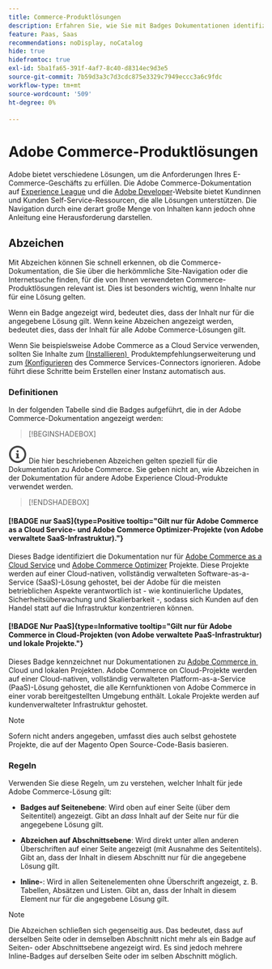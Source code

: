 ```yaml
---
title: Commerce-Produktlösungen
description: Erfahren Sie, wie Sie mit Badges Dokumentationen identifizieren können, die für verschiedene Adobe Commerce-Lösungen (SaaS, PaaS, On-Premise) gelten.
feature: Paas, Saas
recommendations: noDisplay, noCatalog
hide: true
hidefromtoc: true
exl-id: 5ba1fa65-391f-4af7-8c40-d8314ec9d3e5
source-git-commit: 7b59d3a3c7d3cdc875e3329c7949eccc3a6c9fdc
workflow-type: tm+mt
source-wordcount: '509'
ht-degree: 0%

---
```


# Adobe Commerce-Produktlösungen

Adobe bietet verschiedene Lösungen, um die Anforderungen Ihres E-Commerce-Geschäfts zu erfüllen. Die Adobe Commerce-Dokumentation auf [Experience League](https://experienceleague.adobe.com/de/docs/commerce) und die [Adobe Developer](https://developer.adobe.com/commerce/docs/)-Website bietet Kundinnen und Kunden Self-Service-Ressourcen, die alle Lösungen unterstützen. Die Navigation durch eine derart große Menge von Inhalten kann jedoch ohne Anleitung eine Herausforderung darstellen.

## Abzeichen

Mit Abzeichen können Sie schnell erkennen, ob die Commerce-Dokumentation, die Sie über die herkömmliche Site-Navigation oder die Internetsuche finden, für die von Ihnen verwendeten Commerce-Produktlösungen relevant ist. Dies ist besonders wichtig, wenn Inhalte nur für eine Lösung gelten.

Wenn ein Badge angezeigt wird, bedeutet dies, dass der Inhalt nur für die angegebene Lösung gilt. Wenn keine Abzeichen angezeigt werden, bedeutet dies, dass der Inhalt für alle Adobe Commerce-Lösungen gilt.

Wenn Sie beispielsweise Adobe Commerce as a Cloud Service verwenden, sollten Sie Inhalte zum [&#x200B; (Installieren) &#x200B;](../product-recommendations/install-configure.md#install-product-recommendations) Produktempfehlungserweiterung und zum [&#x200B; (Konfigurieren](../product-recommendations/install-configure.md#configure-product-recommendations) des Commerce Services-Connectors ignorieren. Adobe führt diese Schritte beim Erstellen einer Instanz automatisch aus.

### Definitionen

In der folgenden Tabelle sind die Badges aufgeführt, die in der Adobe Commerce-Dokumentation angezeigt werden:

>[!BEGINSHADEBOX]

![info](../cloud-service/assets/Smock_InfoOutline_18_N.svg) Die hier beschriebenen Abzeichen gelten speziell für die Dokumentation zu Adobe Commerce. Sie geben nicht an, wie Abzeichen in der Dokumentation für andere Adobe Experience Cloud-Produkte verwendet werden.

>[!ENDSHADEBOX]

#### [!BADGE nur SaaS]{type=Positive tooltip="Gilt nur für Adobe Commerce as a Cloud Service- und Adobe Commerce Optimizer-Projekte (von Adobe verwaltete SaaS-Infrastruktur)."}

Dieses Badge identifiziert die Dokumentation nur für [Adobe Commerce as a Cloud Service](../cloud-service/overview.md) und [Adobe Commerce Optimizer](../optimizer/overview.md) Projekte. Diese Projekte werden auf einer Cloud-nativen, vollständig verwalteten Software-as-a-Service (SaaS)-Lösung gehostet, bei der Adobe für die meisten betrieblichen Aspekte verantwortlich ist - wie kontinuierliche Updates, Sicherheitsüberwachung und Skalierbarkeit -, sodass sich Kunden auf den Handel statt auf die Infrastruktur konzentrieren können.

#### [!BADGE Nur PaaS]{type=Informative tooltip="Gilt nur für Adobe Commerce in Cloud-Projekten (von Adobe verwaltete PaaS-Infrastruktur) und lokale Projekte."}

Dieses Badge kennzeichnet nur Dokumentationen zu [Adobe Commerce in &#x200B;](https://experienceleague.adobe.com/de/docs/commerce-on-cloud/user-guide/overview) Cloud und lokalen Projekten. Adobe Commerce on Cloud-Projekte werden auf einer Cloud-nativen, vollständig verwalteten Platform-as-a-Service (PaaS)-Lösung gehostet, die alle Kernfunktionen von Adobe Commerce in einer vorab bereitgestellten Umgebung enthält. Lokale Projekte werden auf kundenverwalteter Infrastruktur gehostet.

>[!NOTE]
>
>Sofern nicht anders angegeben, umfasst dies auch selbst gehostete Projekte, die auf der Magento Open Source-Code-Basis basieren.

### Regeln

Verwenden Sie diese Regeln, um zu verstehen, welcher Inhalt für jede Adobe Commerce-Lösung gilt:

- **Badges auf Seitenebene**: Wird oben auf einer Seite (über dem Seitentitel) angezeigt. Gibt an _dass_ Inhalt auf der Seite nur für die angegebene Lösung gilt.

- **Abzeichen auf Abschnittsebene**: Wird direkt unter allen anderen Überschriften auf einer Seite angezeigt (mit Ausnahme des Seitentitels). Gibt an, dass der Inhalt in diesem Abschnitt nur für die angegebene Lösung gilt.

- **Inline-**: Wird in allen Seitenelementen ohne Überschrift angezeigt, z. B. Tabellen, Absätzen und Listen. Gibt an, dass der Inhalt in diesem Element nur für die angegebene Lösung gilt.

>[!NOTE]
>
>Die Abzeichen schließen sich gegenseitig aus. Das bedeutet, dass auf derselben Seite oder in demselben Abschnitt nicht mehr als ein Badge auf Seiten- oder Abschnittsebene angezeigt wird. Es sind jedoch mehrere Inline-Badges auf derselben Seite oder im selben Abschnitt möglich.
